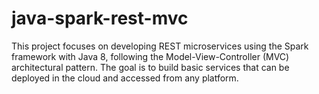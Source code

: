 # java-spark-rest-mvc
This project focuses on developing REST microservices using the Spark framework with Java 8, following the Model-View-Controller (MVC) architectural pattern. The goal is to build basic services that can be deployed in the cloud and accessed from any platform.
